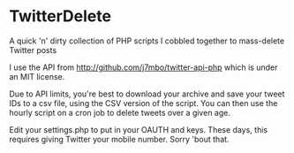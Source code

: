 # TwitterDelete
A quick 'n' dirty collection of PHP scripts I cobbled together to mass-delete Twitter posts

I use the API from http://github.com/j7mbo/twitter-api-php which is under an MIT license.

Due to API limits, you're best to download your archive and save your tweet IDs to a csv file, using the CSV version of the script.  You can then use the hourly script on a cron job to delete tweets over a given age.

Edit your settings.php to put in your OAUTH and keys.  These days, this requires giving Twitter your mobile number.  Sorry 'bout that.
